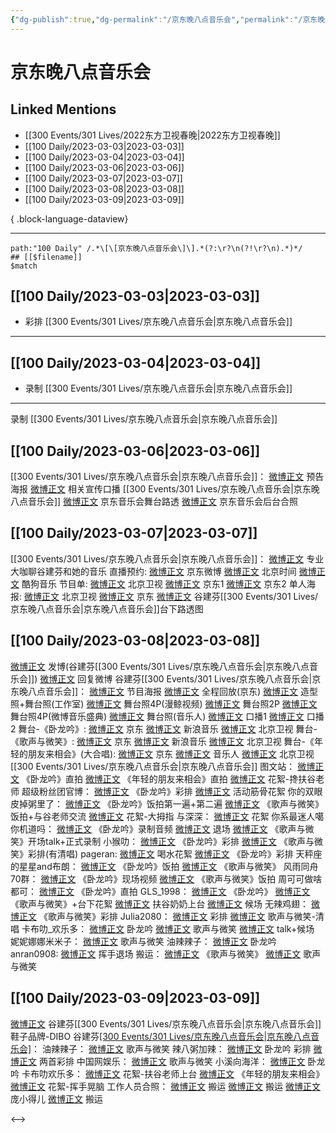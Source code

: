 ```yaml
---
{"dg-publish":true,"dg-permalink":"/京东晚八点音乐会","permalink":"/京东晚八点音乐会/","created":"2023-03-06T14:14:37.000+08:00","updated":"2023-04-10T16:16:42.000+08:00"}
---
```


# 京东晚八点音乐会

## Linked Mentions
- [[300 Events/301 Lives/2022东方卫视春晚\|2022东方卫视春晚]]
- [[100 Daily/2023-03-03\|2023-03-03]]
- [[100 Daily/2023-03-04\|2023-03-04]]
- [[100 Daily/2023-03-06\|2023-03-06]]
- [[100 Daily/2023-03-07\|2023-03-07]]
- [[100 Daily/2023-03-08\|2023-03-08]]
- [[100 Daily/2023-03-09\|2023-03-09]]

{ .block-language-dataview}

---

```expander
path:"100 Daily" /.*\[\[京东晚八点音乐会\]\].*(?:\r?\n(?!\r?\n).*)*/
## [[$filename]]
$match
```
## [[100 Daily/2023-03-03\|2023-03-03]]
  - 彩排 [[300 Events/301 Lives/京东晚八点音乐会\|京东晚八点音乐会]]
---
## [[100 Daily/2023-03-04\|2023-03-04]]
  - 录制 [[300 Events/301 Lives/京东晚八点音乐会\|京东晚八点音乐会]]
---
录制 [[300 Events/301 Lives/京东晚八点音乐会\|京东晚八点音乐会]]
## [[100 Daily/2023-03-06\|2023-03-06]]
[[300 Events/301 Lives/京东晚八点音乐会\|京东晚八点音乐会]]：
[微博正文](https://weibo.com/1717871843/4876391697352651) 预告海报
[微博正文](https://weibo.com/3199780861/4876400881829639) 相关宣传口播
[[300 Events/301 Lives/京东晚八点音乐会\|京东晚八点音乐会]]
[微博正文](https://weibo.com/6343537114/4876223966087911) 京东音乐会舞台路透
[微博正文](https://weibo.com/3199780861/4876388890319652) 京东音乐会后台合照
## [[100 Daily/2023-03-07\|2023-03-07]]
[[300 Events/301 Lives/京东晚八点音乐会\|京东晚八点音乐会]]：
[微博正文](https://weibo.com/1717871843/4876746375040800) 专业大咖聊谷建芬和她的音乐
直播预约:
[微博正文](https://weibo.com/1717871843/4876746359309552) 京东微博
[微博正文](https://weibo.com/2992050891/4876736561680780) 北京时间
[微博正文](https://weibo.com/1665103091/4876685974179144) 酷狗音乐
节目单:
[微博正文](https://weibo.com/1779837945/4876737555464350) 北京卫视
[微博正文](https://weibo.com/1717871843/4876716704794112) 京东1
[微博正文](https://weibo.com/1717871843/4876731262962712) 京东2
单人海报:
[微博正文](https://weibo.com/1779837945/4876733692776479) 北京卫视
[微博正文](https://weibo.com/1717871843/4876685965265283) 京东
[微博正文](https://weibo.com/3199780861/4876667312936875) 谷建芬[[300 Events/301 Lives/京东晚八点音乐会\|京东晚八点音乐会]]台下路透图

## [[100 Daily/2023-03-08\|2023-03-08]]
[微博正文](https://weibo.com/1736988591/4877121257739524) 发博(谷建芬[[300 Events/301 Lives/京东晚八点音乐会\|京东晚八点音乐会]])
[微博正文](https://weibo.com/1736988591/4872284203124761) 回复微博
谷建芬[[300 Events/301 Lives/京东晚八点音乐会\|京东晚八点音乐会]]：
[微博正文](https://weibo.com/1717871843/4876957768224312) 节目海报
[微博正文](https://weibo.com/1717871843/4876746359309552) 全程回放(京东)
[微博正文](https://weibo.com/7478855230/4877124915432829) 造型照+舞台照(工作室)
[微博正文](https://weibo.com/1791493774/4877038202390637) 舞台照4P(漫鲸视频)
[微博正文](https://weibo.com/5100404292/4877036487180574) 舞台照2P
[微博正文](https://weibo.com/2183483187/4877126535220670) 舞台照4P(微博音乐盛典)
[微博正文](https://weibo.com/1852855013/4877125326210830) 舞台照(音乐人)
[微博正文](https://weibo.com/7478855230/4876957836381635) 口播1
[微博正文](https://weibo.com/1717871843/4877026106806024) 口播2
舞台-《卧龙吟》:
[微博正文](https://weibo.com/1717871843/4877117667413428) 京东
[微博正文](https://weibo.com/1266269835/4877115932016921) 新浪音乐
[微博正文](https://weibo.com/1779837945/4877140333962546) 北京卫视
舞台-《歌声与微笑》:
[微博正文](https://weibo.com/1717871843/4877129290356051) 京东
[微博正文](https://weibo.com/1266269835/4877137267660319) 新浪音乐
[微博正文](https://weibo.com/1779837945/4877146310317180) 北京卫视
舞台-《年轻的朋友来相会》(大合唱):
[微博正文](https://weibo.com/1717871843/4877132263592072) 京东
[微博正文](https://weibo.com/1852855013/4877132252056935) 音乐人
[微博正文](https://weibo.com/1779837945/4877143945254374) 北京卫视
[[300 Events/301 Lives/京东晚八点音乐会\|京东晚八点音乐会]]
图文站：
[微博正文](https://weibo.com/6987697229/4877122885651115) 《卧龙吟》直拍
[微博正文](https://weibo.com/6987697229/4877132297146684) 《年轻的朋友来相会》直拍
[微博正文](https://weibo.com/6987697229/4877135845788187) 花絮-搀扶谷老师
超级粉丝团官博：
[微博正文](https://weibo.com/6177570002/4877105760830768) 《卧龙吟》彩排
[微博正文](https://weibo.com/6177570002/4877113893333529) 活动筋骨花絮
你的双眼皮掉粥里了：
[微博正文](https://weibo.com/1951132625/4877111631814589) 《卧龙吟》饭拍第一遍+第二遍
[微博正文](https://weibo.com/1951132625/4877113487010247) 《歌声与微笑》饭拍+与谷老师交流
[微博正文](https://weibo.com/1951132625/4877134361529382) 花絮-大拇指
与深深：
[微博正文](https://weibo.com/7330448895/4877112692971643) 花絮
你系最迷人噶你机道吗：
[微博正文](https://weibo.com/7724525486/4877117458748686) 《卧龙吟》录制音频
[微博正文](https://weibo.com/7724525486/4877140128171758) 退场
[微博正文](https://weibo.com/7724525486/4877142476718640) 《歌声与微笑》开场talk+正式录制
小猴叻：
[微博正文](https://weibo.com/7367408614/4877117001570163) 《卧龙吟》彩排
[微博正文](https://weibo.com/7367408614/4877130112700962) 《歌声与微笑》彩排(有清唱)
pageran:
[微博正文](https://weibo.com/7633014126/4877110659782399) 喝水花絮
[微博正文](https://weibo.com/7633014126/4877120012027148) 《卧龙吟》彩排
天秤座的星星and布朗：
[微博正文](https://weibo.com/1537023544/4877119534406222) 《卧龙吟》饭拍
[微博正文](https://weibo.com/1537023544/4877137331361646) 《歌声与微笑》
风雨同舟70群：
[微博正文](https://weibo.com/6735440572/4877120851417527) 《卧龙吟》现场视频
[微博正文](https://weibo.com/6735440572/4877132871762722) 《歌声与微笑》饭拍
周可可做啥都可：
[微博正文](https://weibo.com/7109697641/4877123095370231) 《卧龙吟》直拍
GLS_1998：
[微博正文](https://weibo.com/5979773473/4877124018640155) 《卧龙吟》
[微博正文](https://weibo.com/5979773473/4877127381422258) 《歌声与微笑》+台下花絮
[微博正文](https://weibo.com/5979773473/4877140032228859) 扶谷奶奶上台
[微博正文](https://weibo.com/5979773473/4877137608179858) 候场
无辣鸡翅：
[微博正文](https://weibo.com/7495641082/4877130036937602) 《歌声与微笑》彩排
Julia2080：
[微博正文](https://weibo.com/5818704011/4877123954936247) 彩排
[微博正文](https://weibo.com/5818704011/4877127289413152) 歌声与微笑-清唱
卡布叻_欢乐多：
[微博正文](https://weibo.com/5373127683/4877117765190243) 卧龙吟
[微博正文](https://weibo.com/5373127683/4877127897842865) 歌声与微笑
[微博正文](https://weibo.com/5373127683/4877132507388864) talk+候场
妮妮娜娜米米子：
[微博正文](https://weibo.com/1848110183/4877138467752530) 歌声与微笑
油辣辣子：
[微博正文](https://weibo.com/6417581535/4877143396057362) 卧龙吟
anran0908:
[微博正文](https://weibo.com/2966917711/4877138610881262) 挥手退场
搬运：
[微博正文](https://weibo.com/5122158435/4877129789739181) 《歌声与微笑》
[微博正文](https://weibo.com/6838541957/4877129068581514) 歌声与微笑

## [[100 Daily/2023-03-09\|2023-03-09]]
[微博正文](https://weibo.com/3699143400/4877346065352515) 谷建芬[[300 Events/301 Lives/京东晚八点音乐会\|京东晚八点音乐会]]鞋子品牌-DIBO
谷建芬[[300 Events/301 Lives/京东晚八点音乐会\|京东晚八点音乐会]](续)：
油辣辣子：
[微博正文](https://weibo.com/6417581535/4877153223836556) 歌声与微笑
辣八粥加辣：
[微博正文](https://weibo.com/7628792895/4876790089123304) 卧龙吟 彩排
[微博正文](https://weibo.com/7628792895/4877117152824282) 两首彩排
中国网娱乐：
[微博正文](https://weibo.com/7422806367/4877345616560972) 歌声与微笑
小溪向海洋：
[微博正文](https://weibo.com/5700140249/4877126857133665) 卧龙吟
卡布叻欢乐多：
[微博正文](https://weibo.com/5373127683/4877135469084687) 花絮-扶谷老师上台
[微博正文](https://weibo.com/5373127683/4877150346547162) 《年轻的朋友来相会》
[微博正文](https://weibo.com/5373127683/4877360056243122) 花絮-挥手晃脑
工作人员合照：
[微博正文](https://weibo.com/3199780861/4877183015455012) 搬运
[微博正文](https://weibo.com/3199780861/4877178561629567) 搬运
[微博正文](https://weibo.com/5668143732/4877149599959865) 庞小得儿
[微博正文](https://weibo.com/7495641082/4877190899959382) 搬运

<-->